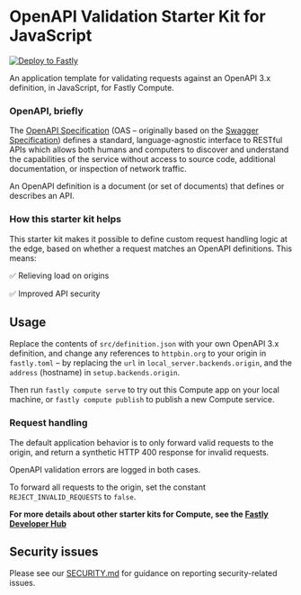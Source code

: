 # OpenAPI Validation Starter Kit for JavaScript

[![Deploy to Fastly](https://deploy.edgecompute.app/button)](https://deploy.edgecompute.app/deploy)

An application template for validating requests against an OpenAPI 3.x definition, in JavaScript, for Fastly Compute. 

### OpenAPI, briefly

The [OpenAPI Specification](https://spec.openapis.org/oas/latest.html) (OAS – originally based on the [Swagger Specification](https://swagger.io/specification/)) defines a standard, language-agnostic interface to RESTful APIs which allows both humans and computers to discover and understand the capabilities of the service without access to source code, additional documentation, or inspection of network traffic.

An OpenAPI definition is a document (or set of documents) that defines or describes an API.

### How this starter kit helps

This starter kit makes it possible to define custom request handling logic at the edge, based on whether a request matches an OpenAPI definitions. This means:

✅ Relieving load on origins 

✅ Improved API security

## Usage

Replace the contents of `src/definition.json` with your own OpenAPI 3.x definition, and change any references to `httpbin.org` to your origin in `fastly.toml` – by replacing the `url` in `local_server.backends.origin`, and the `address` (hostname) in `setup.backends.origin`.

Then run `fastly compute serve` to try out this Compute app on your local machine, or `fastly compute publish` to publish a new Compute service.

### Request handling

The default application behavior is to only forward valid requests to the origin, and return a synthetic HTTP 400 response for invalid requests.

OpenAPI validation errors are logged in both cases.

To forward all requests to the origin, set the constant `REJECT_INVALID_REQUESTS` to `false`.

**For more details about other starter kits for Compute, see the [Fastly Developer Hub](https://developer.fastly.com/solutions/starters)**

## Security issues

Please see our [SECURITY.md](https://github.com/fastly/compute-starter-kit-javascript-openapi-validation/blob/main/SECURITY.md) for guidance on reporting security-related issues.

